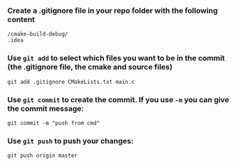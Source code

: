 ### Create a .gitignore file in your repo folder with the following content
```
/cmake-build-debug/
.idea
```

### Use `git add` to select which files you want to be in the commit (the .gitignore file, the cmake and source files)
```
git add .gitignore CMakeLists.txt main.c 
```

### Use `git commit` to create the commit. If you use `-m` you can give the commit message:
```
git commit -m "push from cmd"
```

### Use `git push` to push your changes:
```
git push origin master
```
